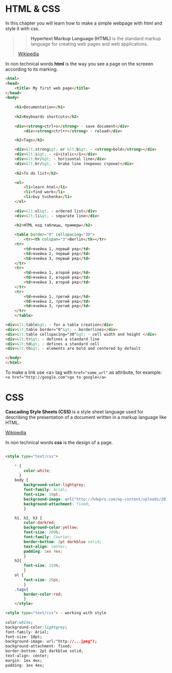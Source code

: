 # HTML & CSS

In this chapter you will learn how to make a simple webpage with html and style it with css.

>> **Hypertext Markup Language (HTML)** is the standard markup language for creating web pages and web applications. 
> 
> [Wikipedia](https://en.wikipedia.org/wiki/HTML)

In non technical words **html** is the way you see a page on the screeen according to its marking.
```html
<html>
<head> 
	<title> My first web page</title>
</head>
<body>
	
	<h1>Documentation</h1> 
	
	<h2>Keyboards shortcuts</h2>
	
	<div><strong>ctrl+s</strong> - save document</div>
        <div><strong>ctrl+r</strong> - reload</div>

	<h2>Tags</h2>

	<div>&lt;strong&gt; or &lt;b&gt; - <strong>bold</strong></div>
	<div>&lt;i&gt; - <i>italic</i></div>	
	<div>&lt;hr/&gt; - horisontal line</div>
	<div>&lt;br/&gt; - brake line (перенос строки)</div>
	
	<h2>To do list</h2>

	<ol>
		<li>learn html</li>
		<li>find work</li>
		<li>buy tushenka</li>
	</ol>
	
	<div>&lt;ol&gt; - ordered list</div>	
	<div>&lt;li&gt; - separate line</div>
		
	<h2>HTML код таблицы, примеры</h2>

	<table border="0" cellspacing="30">
		<tr><th colspan="3">Berlin</th></tr>
	<tr>
		<td>ячейка 1, первый ряд</td>
		<td>ячейка 2, первый ряд</td>
		<td>ячейка 3, первый ряд</td>
	</tr>
	<tr>
		<td>ячейка 1, второй ряд</td>
		<td>ячейка 2, второй ряд</td>
		<td>ячейка 3, второй ряд</td>
	</tr>
	<tr>
		<td>ячейка 1, третий ряд</td>
		<td>ячейка 2, третий ряд</td>
		<td>ячейка 3, третий ряд</td>
	</tr>
	</table> 

<div>&lt;table&gt; - for a table creation</div>
<div>&lt;table border="0"&gt; - borderlines</div>
<div>&lt;table cellspacing="30"&gt; - cell width and height </div>
<div>&lt;tr&gt; - defines a standard line
<div>&lt;td&gt; - defines a standard cell
<div>&lt;th&gt; - elements are bold and centered by default

</body>
</html>
```

To make a link use &lt;a&gt; tag with `href="some_url"` as attribute, for example: `<a href="http://google.com">go to google</a>`

# CSS

**Cascading Style Sheets (CSS)** is a style sheet language used for describing the presentation of a document written in a markup language like HTML.

[Wikipedia](https://en.wikipedia.org/wiki/Cascading_Style_Sheets)

In non technical words **css** is the design of a page.

```html

<style type="text/css">
		
	* {
		color:white;
	  }
	body {
		background-color:lightgrey;
		font-family: Arial;
		font-size: 10pt;
		background-image: url("http://hdwpro.com/wp-content/uploads/2017/11/Free-Desktop-Background.jpeg");	
		background-attachment: fixed;	
  		}

	h1, h2, h3 {
		color:darkred;
		background-color:yellow;
		font-size: 200%;
		font-family: Courier;
		border-bottom: 2pt darkblue solid;
		text-align: center;
		padding: 1ex 4ex;
		}
	h2{
		font-size: 150%;
		}
	ol {
		font-size: 20px;
		}
	.tags{
		border-color:red;
		}
	</style>
```
```html
<style type="text/css"> - working with style
	
color:white;
background-color:lightgrey;
font-family: Arial;
font-size: 10pt;
background-image: url("http://...jpeg");	
background-attachment: fixed;
border-bottom: 2pt darkblue solid;
text-align: center;
margin: 1ex 4ex;
padding: 1ex 4ex;
